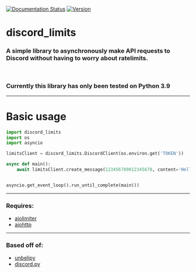 [![Documentation Status](https://readthedocs.org/projects/discord-limits/badge/?version=latest)](https://discord-limits.readthedocs.io/en/latest/?badge=latest)
[![Version](https://img.shields.io/badge/Version-v1.0.0-blue)](https://img.shields.io/badge/Version-v1.0.0-blue)

# discord_limits

### A simple library to asynchronously make API requests to Discord without having to worry about ratelimits.

<br>

### Currently this library has only been tested on Python 3.9

---

# Basic usage

```py
import discord_limits
import os
import asyncio

limitsClient = discord_limits.DiscordClient(os.environ.get('TOKEN'))

async def main():
    await limitsClient.create_message(123456789012345678, content='Hello World!')


asyncio.get_event_loop().run_until_complete(main())
```

---
### Requires:
- [aiolimiter](https://pypi.org/project/aiolimiter/)
- [aiohttp](https://pypi.org/project/aiohttp/)

---
### Based off of:
- [unbelipy](https://github.com/chrisdewa/unbelipy)
- [discord.py](https://github.com/Rapptz/discord.py)
